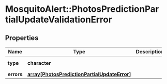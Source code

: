 # MosquitoAlert::PhotosPredictionPartialUpdateValidationError


## Properties
Name | Type | Description | Notes
------------ | ------------- | ------------- | -------------
**type** | **character** |  | [Enum: [validation_error]] 
**errors** | [**array[PhotosPredictionPartialUpdateError]**](PhotosPredictionPartialUpdateError.md) |  | 



